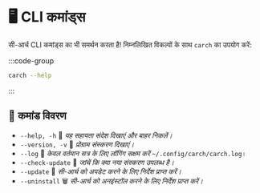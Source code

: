 # 🖥️ CLI कमांड्स  

सी-आर्च CLI कमांड्स का भी समर्थन करता है! निम्नलिखित विकल्पों के साथ `carch` का उपयोग करें:  

:::code-group

```sh [⚙️ CLI]
carch --help
```

:::

## 🔧 कमांड विवरण

- `--help, -h` 📖 *यह सहायता संदेश दिखाएं और बाहर निकलें।*
- `--version, -v` 🔢 *प्रोग्राम संस्करण दिखाएं।*
- `--log` 📝 *केवल वर्तमान सत्र के लिए लॉगिंग सक्षम करें* `~/.config/carch/carch.log`।
- `--check-update` 📡 *जांचें कि क्या नया संस्करण उपलब्ध है।*
- `--update` 🔄 *सी-आर्च को अपडेट करने के लिए निर्देश प्राप्त करें।*
- `--uninstall` 🗑️ *सी-आर्च को अनइंस्टॉल करने के लिए निर्देश प्राप्त करें।*